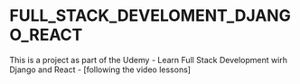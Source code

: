 # FULL_STACK_DEVELOMENT_DJANGO_REACT
This is a project as part of the Udemy - Learn Full Stack Development wirh Django and React - [following the video lessons]
